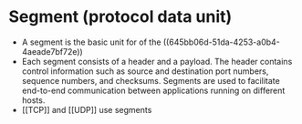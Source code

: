 # Segment (protocol data unit)
- A segment is the basic unit for of the ((645bb06d-51da-4253-a0b4-4aeade7bf72e))
- Each segment consists of a header and a payload. The header contains control information such as source and destination port numbers, sequence numbers, and checksums. Segments are used to facilitate end-to-end communication between applications running on different hosts.
- [[TCP]] and [[UDP]] use segments